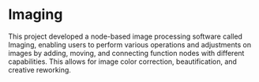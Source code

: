 # Imaging
This project developed a node-based image processing software called Imaging, enabling users to perform various operations and adjustments on images by adding, moving, and connecting function nodes with different capabilities. This allows for image color correction, beautification, and creative reworking.
